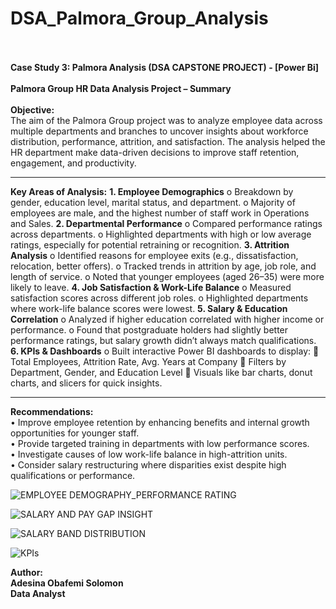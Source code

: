 # DSA_Palmora_Group_Analysis <br><br>
**Case Study 3: Palmora Analysis (DSA CAPSTONE PROJECT) - [Power Bi]** <br><br>
**Palmora Group HR Data Analysis Project – Summary** <br><br>
**Objective:**<br>
The aim of the Palmora Group project was to analyze employee data across multiple departments and branches to uncover insights about workforce distribution, performance, attrition, and satisfaction. The analysis helped the HR department make data-driven decisions to improve staff retention, engagement, and productivity.
________________________________________
**Key Areas of Analysis:**
**1.	Employee Demographics**
o	Breakdown by gender, education level, marital status, and department.
o	Majority of employees are male, and the highest number of staff work in Operations and Sales.
**2.	Departmental Performance**
o	Compared performance ratings across departments.
o	Highlighted departments with high or low average ratings, especially for potential retraining or recognition.
**3.	Attrition Analysis**
o	Identified reasons for employee exits (e.g., dissatisfaction, relocation, better offers).
o	Tracked trends in attrition by age, job role, and length of service.
o	Noted that younger employees (aged 26–35) were more likely to leave.
**4.	Job Satisfaction & Work-Life Balance**
o	Measured satisfaction scores across different job roles.
o	Highlighted departments where work-life balance scores were lowest.
**5.	Salary & Education Correlation**
o	Analyzed if higher education correlated with higher income or performance.
o	Found that postgraduate holders had slightly better performance ratings, but salary growth didn’t always match qualifications.
**6.	KPIs & Dashboards**
o	Built interactive Power BI dashboards to display:
	Total Employees, Attrition Rate, Avg. Years at Company
	Filters by Department, Gender, and Education Level
	Visuals like bar charts, donut charts, and slicers for quick insights.
________________________________________
**Recommendations:** <br>
•	Improve employee retention by enhancing benefits and internal growth opportunities for younger staff. <br>
•	Provide targeted training in departments with low performance scores. <br>
•	Investigate causes of low work-life balance in high-attrition units. <br>
•	Consider salary restructuring where disparities exist despite high qualifications or performance. <br>

![EMPLOYEE DEMOGRAPHY_PERFORMANCE RATING](https://github.com/user-attachments/assets/3eaa2785-d56b-4019-ae68-eb37a9fbd6ee)

![SALARY AND PAY GAP INSIGHT](https://github.com/user-attachments/assets/88b47520-be9a-4e71-a4cb-c6012fa467c9)

![SALARY BAND DISTRIBUTION](https://github.com/user-attachments/assets/3a6c2d4c-40d0-4909-8f3d-c8729cdbf47a)

![KPIs](https://github.com/user-attachments/assets/2fad06cd-e759-45e5-aea8-ce1c63961c5a)




**Author:** <br>
**Adesina Obafemi Solomon**  <br>
**Data Analyst**

